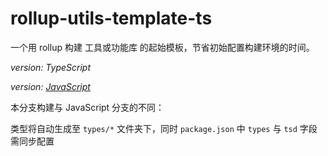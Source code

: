 # rollup-utils-template-ts

一个用 rollup 构建 工具或功能库 的起始模板，节省初始配置构建环境的时间。

*version: TypeScript* 

*version: [JavaScript](https://github.com/fz6m/rollup-utils-template)*

本分支构建与 JavaScript 分支的不同：

类型将自动生成至 `types/*` 文件夹下，同时 `package.json` 中 `types` 与 `tsd` 字段需同步配置